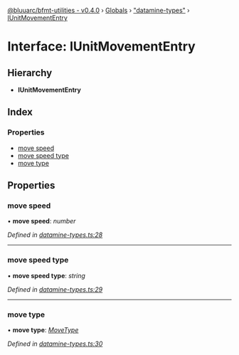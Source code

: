 [@bluuarc/bfmt-utilities - v0.4.0](../README.md) › [Globals](../globals.md) › ["datamine-types"](../modules/_datamine_types_.md) › [IUnitMovementEntry](_datamine_types_.iunitmovemententry.md)

# Interface: IUnitMovementEntry

## Hierarchy

* **IUnitMovementEntry**

## Index

### Properties

* [move speed](_datamine_types_.iunitmovemententry.md#move-speed)
* [move speed type](_datamine_types_.iunitmovemententry.md#move-speed-type)
* [move type](_datamine_types_.iunitmovemententry.md#move-type)

## Properties

###  move speed

• **move speed**: *number*

*Defined in [datamine-types.ts:28](https://github.com/BluuArc/bfmt-utilities/blob/master/src/datamine-types.ts#L28)*

___

###  move speed type

• **move speed type**: *string*

*Defined in [datamine-types.ts:29](https://github.com/BluuArc/bfmt-utilities/blob/master/src/datamine-types.ts#L29)*

___

###  move type

• **move type**: *[MoveType](../enums/_datamine_types_.movetype.md)*

*Defined in [datamine-types.ts:30](https://github.com/BluuArc/bfmt-utilities/blob/master/src/datamine-types.ts#L30)*
